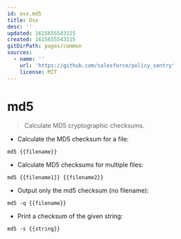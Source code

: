 ```yaml
---
id: osx.md5
title: Osx
desc: ''
updated: 1615655543115
created: 1615655543115
gitDirPath: pages/common
sources:
  - name: ''
    url: 'https://github.com/salesforce/policy_sentry'
    license: MIT
---
```

# md5

> Calculate MD5 cryptographic checksums.

- Calculate the MD5 checksum for a file:

`md5 {{filename}}`

- Calculate MD5 checksums for multiple files:

`md5 {{filename1}} {{filename2}}`

- Output only the md5 checksum (no filename):

`md5 -q {{filename}}`

- Print a checksum of the given string:

`md5 -s {{string}}`

